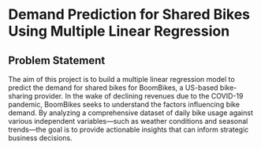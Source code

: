 # Demand Prediction for Shared Bikes Using Multiple Linear Regression

## Problem Statement
The aim of this project is to build a multiple linear regression model to predict the demand for shared bikes for BoomBikes, a US-based bike-sharing provider. In the wake of declining revenues due to the COVID-19 pandemic, BoomBikes seeks to understand the factors influencing bike demand. By analyzing a comprehensive dataset of daily bike usage against various independent variables—such as weather conditions and seasonal trends—the goal is to provide actionable insights that can inform strategic business decisions.
